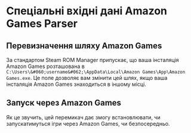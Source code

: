 # Спеціальні вхідні дані Amazon Games Parser

## Перевизначення шляху Amazon Games
За стандартом Steam ROM Manager припускає, що ваша інсталяція Amazon Games розташована в `C:\Users\&#060;username&#062;\AppData\Local\Amazon Games\App\Amazon Games.exe`. Це поле дозволяє вам змінити цей шлях, якщо ваша інсталяція Amazon Games знаходиться в іншому місці.

## Запуск через Amazon Games

Як це звучить, цей перемикач дає змогу встановлювати, чи запускатимуться ігри через Amazon Games, чи безпосередньо.
